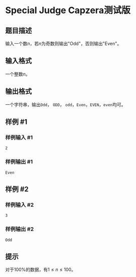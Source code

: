 # Special Judge Capzera测试版

## 题目描述

输入一个数$n$，若$n$为奇数则输出"Odd"，否则输出"Even"。

## 输入格式

一个整数$n$。

## 输出格式

一个字符串，输出`Odd`， `ODD`， `odd`，`Even`，`EVEN`，`even`均可。

## 样例 #1

### 样例输入 #1

```
2
```

### 样例输出 #1

```
Even
```

## 样例 #2

### 样例输入 #2

```
3
```

### 样例输出 #2

```
Odd
```

## 提示

对于$100\%$的数据，有$1 \leq n \leq 100$。